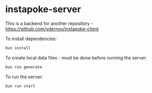 # instapoke-server

This is a backend for another repository - https://github.com/ydernov/instapoke-client

To install dependencies:

```bash
bun install
```

To create local data files - must be done before running the server:

```bash
bun run generate
```

To run the server:

```bash
bun run start
```



